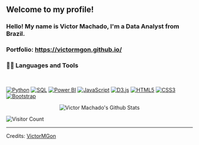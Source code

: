 ## Welcome to my profile!

### Hello! My name is Victor Machado, I'm a Data Analyst from Brazil.

### Portfolio: https://victormgon.github.io/

  
### 👨‍💻 Languages and Tools

<br />

[![Python](https://img.shields.io/badge/-Python-DDDD00?style=flat&logo=python&link=https://github.com/VictorMGon)](https://github.com/VictorMGon)
[![SQL](https://img.shields.io/badge/-SQL-B3F2FF?style=flat&logo=postgresql&link=https://github.com/VictorMGon)](https://github.com/VictorMGon)
[![Power BI](https://img.shields.io/badge/-Power_BI-FFFFFF?style=flat&logo=powerbi&link=https://github.com/VictorMGon)](https://github.com/VictorMGon)
[![JavaScript](https://img.shields.io/badge/-JavaScript-black?style=flat&logo=javascript&link=https://github.com/VictorMGon)](https://github.com/VictorMGon) 
[![D3.js](https://img.shields.io/badge/-D3.js-332200?style=flat&logo=d3dotjs&link=https://github.com/VictorMGon)](https://github.com/VictorMGon) 
[![HTML5](https://img.shields.io/badge/-HTML5-E34F26?style=flat&logo=html5&logoColor=white&link=https://github.com/VictorMGon)](https://github.com/VictorMGon)
[![CSS3](https://img.shields.io/badge/-CSS3-1572B6?style=flat&logo=css3&link=https://github.com/VictorMGon)](https://github.com/VictorMGon)
[![Bootstrap](https://img.shields.io/badge/-Bootstrap-563D7C?style=flat&logo=bootstrap&link=https://github.com/VictorMGon)](https://github.com/VictorMGon)


<p align='center'>
  <img align="center" src="https://github-readme-stats.vercel.app/api?username=VictorMGon&show_icons=true&title_color=fff&icon_color=79ff97&text_color=efefef&bg_color=24292e" alt="Victor Machado's Github Stats">
</p>

![Visitor Count](https://profile-counter.glitch.me/VictorMGon/count.svg)

-----

Credits: [VictorMGon](https://github.com/VictorMGon)
